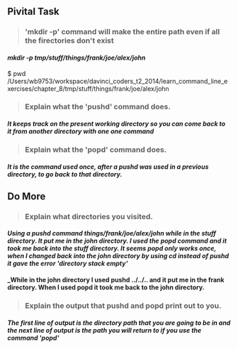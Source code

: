 ## Pivital Task

>### 'mkdir -p' command will make the entire path even if all the firectories don't exist

#### _mkdir -p tmp/stuff/things/frank/joe/alex/john_  

$ pwd
/Users/wb9753/workspace/davinci_coders_t2_2014/learn_command_line_exercises/chapter_8/tmp/stuff/things/frank/joe/alex/john

>### Explain what the 'pushd' command does.

#### _It keeps track on the present working directory so you can come back to it from another directory with one one command_

>### Explain what the 'popd' command does.

#### _It is the command used once, after a pushd was used in a previous directory, to go back to that directory._

## Do More

>### Explain what directories you visited.

#### _Using a pushd command things/frank/joe/alex/john while in the stuff directory. It put me in the john directory. I used the popd command and it took me back into the stuff directory. It seems popd only works once, when I changed back into the john directory by using cd instead of pushd it gave the error 'directory stack empty'_

#### _While in the john directory I used pushd ../../.. and it put me in the frank directory. When I used popd it took me back to the john directory.

>### Explain the output that pushd and popd print out to you.

#### _The first line of output is the directory path that you are going to be in and the next line of output is the path you will return to if you use the command 'popd'_

